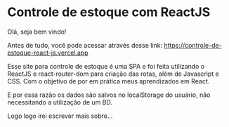 # Controle de estoque com ReactJS

Olá, seja bem vindo!

Antes de tudo, você pode acessar através desse link: https://controle-de-estoque-react-js.vercel.app

Esse site para controle de estoque é uma SPA e foi feita utilizando o ReactJS e react-router-dom para criação das rotas, além de Javascript e CSS. Com o objetivo de por em prática meus aprendizados em React.

E por essa razão os dados são salvos no localStorage do usuário, não necessitando a utilização de um BD.

Logo logo irei escrever mais sobre... 
